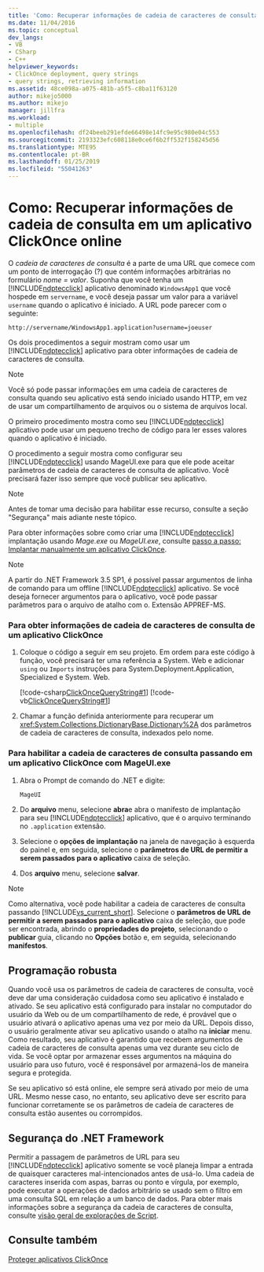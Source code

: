 ```yaml
---
title: 'Como: Recuperar informações de cadeia de caracteres de consulta em um aplicativo ClickOnce Online | Microsoft Docs'
ms.date: 11/04/2016
ms.topic: conceptual
dev_langs:
- VB
- CSharp
- C++
helpviewer_keywords:
- ClickOnce deployment, query strings
- query strings, retrieving information
ms.assetid: 48ce098a-a075-481b-a5f5-c8ba11f63120
author: mikejo5000
ms.author: mikejo
manager: jillfra
ms.workload:
- multiple
ms.openlocfilehash: df24beeb291efde66498e14fc9e95c980e04c553
ms.sourcegitcommit: 2193323efc608118e0ce6f6b2ff532f158245d56
ms.translationtype: MTE95
ms.contentlocale: pt-BR
ms.lasthandoff: 01/25/2019
ms.locfileid: "55041263"
---
```

# <a name="how-to-retrieve-query-string-information-in-an-online-clickonce-application"></a>Como: Recuperar informações de cadeia de consulta em um aplicativo ClickOnce online
O *cadeia de caracteres de consulta* é a parte de uma URL que comece com um ponto de interrogação (?) que contém informações arbitrárias no formulário *nome = valor*. Suponha que você tenha um [!INCLUDE[ndptecclick](../deployment/includes/ndptecclick_md.md)] aplicativo denominado `WindowsApp1` que você hospede em `servername`, e você deseja passar um valor para a variável `username` quando o aplicativo é iniciado. A URL pode parecer com o seguinte:  
  
 `http://servername/WindowsApp1.application?username=joeuser`  
  
 Os dois procedimentos a seguir mostram como usar um [!INCLUDE[ndptecclick](../deployment/includes/ndptecclick_md.md)] aplicativo para obter informações de cadeia de caracteres de consulta.  
  
> [!NOTE]
>  Você só pode passar informações em uma cadeia de caracteres de consulta quando seu aplicativo está sendo iniciado usando HTTP, em vez de usar um compartilhamento de arquivos ou o sistema de arquivos local.  
  
 O primeiro procedimento mostra como seu [!INCLUDE[ndptecclick](../deployment/includes/ndptecclick_md.md)] aplicativo pode usar um pequeno trecho de código para ler esses valores quando o aplicativo é iniciado.  
  
 O procedimento a seguir mostra como configurar seu [!INCLUDE[ndptecclick](../deployment/includes/ndptecclick_md.md)] usando MageUI.exe para que ele pode aceitar parâmetros de cadeia de caracteres de consulta de aplicativo. Você precisará fazer isso sempre que você publicar seu aplicativo.  
  
> [!NOTE]
>  Antes de tomar uma decisão para habilitar esse recurso, consulte a seção "Segurança" mais adiante neste tópico.  
  
 Para obter informações sobre como criar uma [!INCLUDE[ndptecclick](../deployment/includes/ndptecclick_md.md)] implantação usando *Mage.exe* ou *MageUI.exe*, consulte [passo a passo: Implantar manualmente um aplicativo ClickOnce](../deployment/walkthrough-manually-deploying-a-clickonce-application.md).  
  
> [!NOTE]
>  A partir do .NET Framework 3.5 SP1, é possível passar argumentos de linha de comando para um offline [!INCLUDE[ndptecclick](../deployment/includes/ndptecclick_md.md)] aplicativo. Se você deseja fornecer argumentos para o aplicativo, você pode passar parâmetros para o arquivo de atalho com o. Extensão APPREF-MS.  
  
### <a name="to-obtain-query-string-information-from-a-clickonce-application"></a>Para obter informações de cadeia de caracteres de consulta de um aplicativo ClickOnce  
  
1.  Coloque o código a seguir em seu projeto. Em ordem para este código à função, você precisará ter uma referência a System. Web e adicionar `using` ou `Imports` instruções para System.Deployment.Application, Specialized e System. Web.  
  
     [!code-csharp[ClickOnceQueryString#1](../deployment/codesnippet/CSharp/how-to-retrieve-query-string-information-in-an-online-clickonce-application_1.cs)]
     [!code-vb[ClickOnceQueryString#1](../deployment/codesnippet/VisualBasic/how-to-retrieve-query-string-information-in-an-online-clickonce-application_1.vb)]  
  
2.  Chamar a função definida anteriormente para recuperar um <xref:System.Collections.DictionaryBase.Dictionary%2A> dos parâmetros de cadeia de caracteres de consulta, indexados pelo nome.  
  
### <a name="to-enable-query-string-passing-in-a-clickonce-application-with-mageuiexe"></a>Para habilitar a cadeia de caracteres de consulta passando em um aplicativo ClickOnce com MageUI.exe  
  
1. Abra o Prompt de comando do .NET e digite:  
  
   ```cmd  
   MageUI  
   ```  
  
2. Do **arquivo** menu, selecione **abra**e abra o manifesto de implantação para seu [!INCLUDE[ndptecclick](../deployment/includes/ndptecclick_md.md)] aplicativo, que é o arquivo terminando no `.application` extensão.  
  
3. Selecione o **opções de implantação** na janela de navegação à esquerda do painel e, em seguida, selecione o **parâmetros de URL de permitir a serem passados para o aplicativo** caixa de seleção.  
  
4. Dos **arquivo** menu, selecione **salvar**.  
  
> [!NOTE]
>  Como alternativa, você pode habilitar a cadeia de caracteres de consulta passando [!INCLUDE[vs_current_short](../code-quality/includes/vs_current_short_md.md)]. Selecione o **parâmetros de URL de permitir a serem passados para o aplicativo** caixa de seleção, que pode ser encontrada, abrindo o **propriedades do projeto**, selecionando o **publicar** guia, clicando no **Opções** botão e, em seguida, selecionando **manifestos**.  
  
## <a name="robust-programming"></a>Programação robusta  
 Quando você usa os parâmetros de cadeia de caracteres de consulta, você deve dar uma consideração cuidadosa como seu aplicativo é instalado e ativado. Se seu aplicativo está configurado para instalar no computador do usuário da Web ou de um compartilhamento de rede, é provável que o usuário ativará o aplicativo apenas uma vez por meio da URL. Depois disso, o usuário geralmente ativar seu aplicativo usando o atalho na **iniciar** menu. Como resultado, seu aplicativo é garantido que recebem argumentos de cadeia de caracteres de consulta apenas uma vez durante seu ciclo de vida. Se você optar por armazenar esses argumentos na máquina do usuário para uso futuro, você é responsável por armazená-los de maneira segura e protegida.  
  
 Se seu aplicativo só está online, ele sempre será ativado por meio de uma URL. Mesmo nesse caso, no entanto, seu aplicativo deve ser escrito para funcionar corretamente se os parâmetros de cadeia de caracteres de consulta estão ausentes ou corrompidos.  
  
## <a name="net-framework-security"></a>Segurança do .NET Framework  
 Permitir a passagem de parâmetros de URL para seu [!INCLUDE[ndptecclick](../deployment/includes/ndptecclick_md.md)] aplicativo somente se você planeja limpar a entrada de quaisquer caracteres mal-intencionados antes de usá-lo. Uma cadeia de caracteres inserida com aspas, barras ou ponto e vírgula, por exemplo, pode executar a operações de dados arbitrário se usado sem o filtro em uma consulta SQL em relação a um banco de dados. Para obter mais informações sobre a segurança da cadeia de caracteres de consulta, consulte [visão geral de explorações de Script](https://msdn.microsoft.com/Library/772c7312-211a-4eb3-8d6e-eec0aa1dcc07).  
  
## <a name="see-also"></a>Consulte também  
 [Proteger aplicativos ClickOnce](../deployment/securing-clickonce-applications.md)